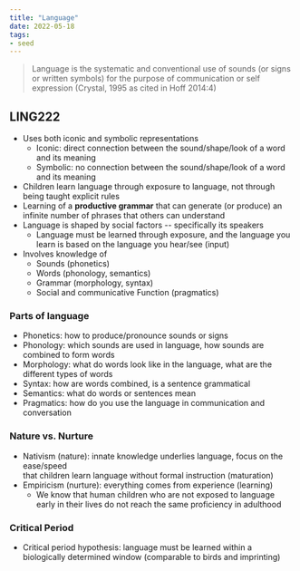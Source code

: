 ```yaml
---
title: "Language"
date: 2022-05-18
tags:
- seed
---
```


> Language is the systematic and conventional use of sounds (or signs or written symbols) for the purpose of communication or self expression (Crystal, 1995 as cited in Hoff 2014:4)

## LING222
- Uses both iconic and symbolic representations
	- Iconic: direct connection between the sound/shape/look of a word and its meaning
	- Symbolic: no connection between the sound/shape/look of a word and its meaning
- Children learn language through exposure to language, not through being taught explicit rules
- Learning of a **productive grammar** that can generate (or produce) an infinite number of phrases that others can understand
- Language is shaped by social factors -- specifically its speakers
	- Language must be learned through exposure, and the language you learn is based on the language you hear/see (input)
- Involves knowledge of 
	- Sounds (phonetics)
	- Words (phonology, semantics)
	- Grammar (morphology, syntax)
	- Social and communicative Function (pragmatics)
### Parts of language
- Phonetics: how to produce/pronounce sounds or signs
- Phonology: which sounds are used in language, how sounds are combined to form words
- Morphology: what do words look like in the language, what are the different types of words
- Syntax: how are words combined, is a sentence grammatical
- Semantics: what do words or sentences mean
- Pragmatics: how do you use the language in communication and conversation
### Nature vs. Nurture
- Nativism (nature): innate knowledge underlies language, focus on the ease/speed  
that children learn language without formal instruction (maturation)  
- Empiricism (nurture): everything comes from experience (learning)
	- We know that human children who are not exposed to language early in their lives do not reach the same proficiency in adulthood
### Critical Period
- Critical period hypothesis: language must be learned within a biologically determined window (comparable to birds and imprinting) 